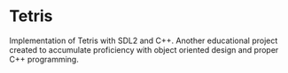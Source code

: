 # Tetris
Implementation of Tetris with SDL2 and C++. Another educational project created to accumulate proficiency with object oriented design and proper C++ programming.
